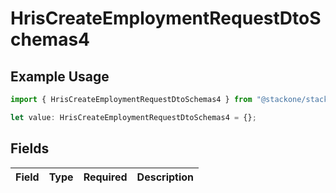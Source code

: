 # HrisCreateEmploymentRequestDtoSchemas4

## Example Usage

```typescript
import { HrisCreateEmploymentRequestDtoSchemas4 } from "@stackone/stackone-client-ts/sdk/models/shared";

let value: HrisCreateEmploymentRequestDtoSchemas4 = {};
```

## Fields

| Field       | Type        | Required    | Description |
| ----------- | ----------- | ----------- | ----------- |